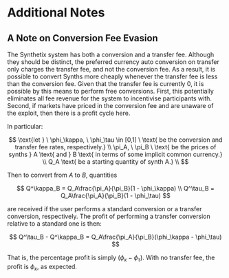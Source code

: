 # Additional Notes

## A Note on Conversion Fee Evasion

The Synthetix system has both a conversion and a transfer fee. Although they should be distinct,
the preferred currency auto conversion on transfer only charges the transfer fee, and not the conversion fee.
As a result, it is possible to convert Synths more cheaply whenever the transfer fee is less than the conversion fee.
Given that the transfer fee is currently 0, it is possible by this means to perform free conversions. First, this potentially
eliminates all fee revenue for the system to incentivise participants with. Second, if markets have priced in the conversion fee
and are unaware of the exploit, then there is a profit cycle here.

In particular:

$$
\text{let } \ \phi_\kappa, \ \phi_\tau \in [0,1] \ \text{ be the conversion and transfer fee rates, respectively.} \\
\pi_A, \ \pi_B \ \text{ be the prices of synths } A \text{ and } B \text{ in terms of some implicit common currency.} \\
Q_A \text{ be a starting quantity of synth A.} \\
$$

Then to convert from $A$ to $B$, quantities

$$
Q^\kappa_B = Q_A\frac{\pi_A}{\pi_B}(1 - \phi_\kappa) \\
Q^\tau_B = Q_A\frac{\pi_A}{\pi_B}(1 - \phi_\tau)
$$

are received if the user performs a standard conversion or a transfer conversion, respectively.
The profit of performing a transfer conversion relative to a standard one is then:

$$
Q^\tau_B - Q^\kappa_B = Q_A\frac{\pi_A}{\pi_B}(\phi_\kappa - \phi_\tau)
$$

That is, the percentage profit is simply $(\phi_\kappa - \phi_\tau)$. With no transfer fee, the profit is $\phi_\kappa$, as expected.
